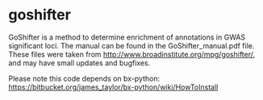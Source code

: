 # goshifter

GoShifter is a method to determine enrichment of annotations in GWAS significant loci. The manual can be found in the GoShifter_manual.pdf file. These files were taken from http://www.broadinstitute.org/mpg/goshifter/, and may have small updates and bugfixes.

Please note this code depends on bx-python: https://bitbucket.org/james_taylor/bx-python/wiki/HowToInstall

